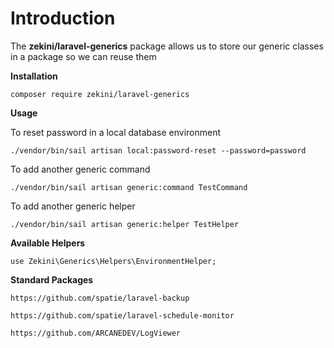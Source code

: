 
# Introduction

  

The **zekini/laravel-generics** package allows us to store our generic classes in a package so we can reuse them

  

**Installation**

    composer require zekini/laravel-generics



**Usage**

To reset password in a local database environment


    ./vendor/bin/sail artisan local:password-reset --password=password


To add another generic command

    ./vendor/bin/sail artisan generic:command TestCommand

To add another generic helper

    ./vendor/bin/sail artisan generic:helper TestHelper

**Available Helpers**

    use Zekini\Generics\Helpers\EnvironmentHelper;

**Standard Packages**

    https://github.com/spatie/laravel-backup

    https://github.com/spatie/laravel-schedule-monitor

    https://github.com/ARCANEDEV/LogViewer
